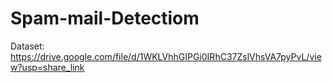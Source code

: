 # Spam-mail-Detectiom
Dataset: https://drive.google.com/file/d/1WKLVhhGIPGi0IRhC37ZslVhsVA7pyPvL/view?usp=share_link
